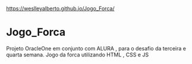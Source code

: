 https://weslleyalberto.github.io/Jogo_Forca/
# Jogo_Forca
Projeto OracleOne em conjunto com ALURA , para o desafio da terceira e quarta semana.
Jogo da forca utilizando  HTML , CSS e JS 
